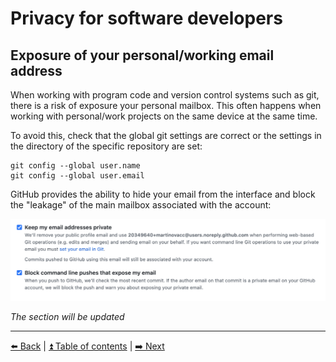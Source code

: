 # Privacy for software developers

## Exposure of your personal/working email address

When working with program code and version control systems such as git, there is a risk of exposure
your personal mailbox. This often happens when working with personal/work projects
on the same device at the same time.

To avoid this, check that the global git settings are correct or the settings in the directory of the specific repository are set:
```
git config --global user.name
git config --global user.email
``` 

GitHub provides the ability to hide your email from the interface and block the "leakage" of the main mailbox associated with the account:

![Email adresses privacy settings in GitHub](../img/gh_emails.png)

*The section will be updated*

---

[⬅️ Back](./instagram.md) | [⏫ Table of contents](../README.md) | [➡️ Next](./2fa.md)
